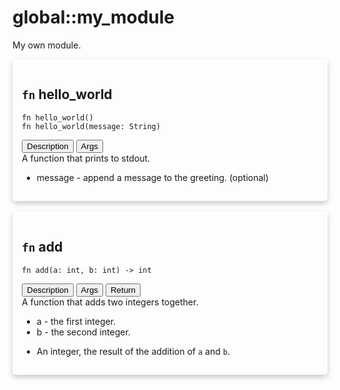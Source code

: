 # global::my_module

My own module.


<div markdown="span" style='box-shadow: 0 4px 8px 0 rgba(0,0,0,0.2); padding: 15px; border-radius: 5px;'>

<h2 class="func-name"> <code>fn</code> hello_world </h2>

```rust,ignore
fn hello_world()
fn hello_world(message: String)
```

<div class="tab">
    <button
    group="hello_world"
    id="link-hello_world-description"
    class="tablinks active"
    onclick="openTab(event, 'hello_world', 'description')">
        Description
    </button>
    <button
    group="hello_world"
    id="link-hello_world-Args"
    class="tablinks"
    onclick="openTab(event, 'hello_world', 'Args')">
        Args
    </button></div>

<div group="hello_world" id="hello_world-description" style="display: block;" markdown="span" class="tabcontent">
A function that prints to stdout.


</div>

<div group="hello_world" id="hello_world-Args" class="tabcontent">

* message - append a message to the greeting. (optional)
</div>

</div>
</br>

<div markdown="span" style='box-shadow: 0 4px 8px 0 rgba(0,0,0,0.2); padding: 15px; border-radius: 5px;'>

<h2 class="func-name"> <code>fn</code> add </h2>

```rust,ignore
fn add(a: int, b: int) -> int
```

<div class="tab">
    <button
    group="add"
    id="link-add-description"
    class="tablinks active"
    onclick="openTab(event, 'add', 'description')">
        Description
    </button>
    <button
    group="add"
    id="link-add-Args"
    class="tablinks"
    onclick="openTab(event, 'add', 'Args')">
        Args
    </button>
    <button
    group="add"
    id="link-add-Return"
    class="tablinks"
    onclick="openTab(event, 'add', 'Return')">
        Return
    </button></div>

<div group="add" id="add-description" style="display: block;" markdown="span" class="tabcontent">
A function that adds two integers together.


</div>

<div group="add" id="add-Args" class="tabcontent">

* a - the first integer.
* b - the second integer.


</div>

<div group="add" id="add-Return" class="tabcontent">

* An integer, the result of the addition of `a` and `b`.
</div>

</div>
</br>
